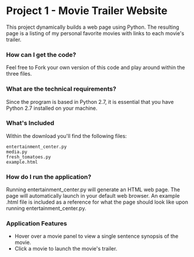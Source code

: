 # Project 1 - Movie Trailer Website
This project dynamically builds a web page using Python. The resulting page is a listing of my personal favorite movies with links to each movie's trailer.

### How can I get the code?
Feel free to Fork your own version of this code and play around within the three files.

### What are the technical requirements?
Since the program is based in Python 2.7, it is essential that you have Python 2.7 installed on your machine.

### What's Included
Within the download you'll find the following files:
```
entertainment_center.py
media.py
fresh_tomatoes.py
example.html
```

### How do I run the application?
Running entertainment_center.py will generate an HTML web page. The page will automatically launch in your default web browser. An example .html file is included as a reference for what the page should look like upon running entertainment_center.py.

### Application Features
* Hover over a movie panel to view a single sentence synopsis of the movie.
* Click a movie to launch the movie's trailer.
